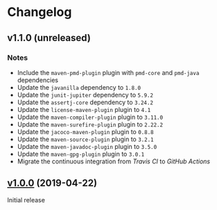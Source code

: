 # Changelog

## v1.1.0 (unreleased)

### Notes
- Include the `maven-pmd-plugin` plugin with `pmd-core` and `pmd-java` dependencies
- Update the `javanilla` dependency to `1.8.0`
- Update the `junit-jupiter` dependency to `5.9.2`
- Update the `assertj-core` dependency to `3.24.2`
- Update the `license-maven-plugin` plugin to `4.1`
- Update the `maven-compiler-plugin` plugin to `3.11.0`
- Update the `maven-surefire-plugin` plugin to `2.22.2`
- Update the `jacoco-maven-plugin` plugin to `0.8.8`
- Update the `maven-source-plugin` plugin to `3.2.1`
- Update the `maven-javadoc-plugin` plugin to `3.5.0`
- Update the `maven-gpg-plugin` plugin to `3.0.1`
- Migrate the continuous integration from _Travis CI_ to _GitHub Actions_

## [v1.0.0](https://github.com/AlexisJehan/DsvMender/releases/tag/v1.0.0) (2019-04-22)
Initial release